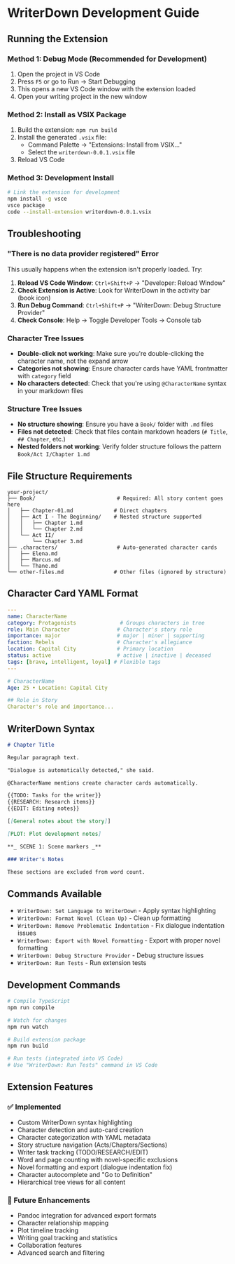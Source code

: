 # WriterDown Development Guide

## Running the Extension

### Method 1: Debug Mode (Recommended for Development)

1. Open the project in VS Code
2. Press `F5` or go to Run → Start Debugging
3. This opens a new VS Code window with the extension loaded
4. Open your writing project in the new window

### Method 2: Install as VSIX Package

1. Build the extension: `npm run build`
2. Install the generated `.vsix` file:
   - Command Palette → "Extensions: Install from VSIX..."
   - Select the `writerdown-0.0.1.vsix` file
3. Reload VS Code

### Method 3: Development Install

```bash
# Link the extension for development
npm install -g vsce
vsce package
code --install-extension writerdown-0.0.1.vsix
```

## Troubleshooting

### "There is no data provider registered" Error

This usually happens when the extension isn't properly loaded. Try:

1. **Reload VS Code Window**: `Ctrl+Shift+P` → "Developer: Reload Window"
2. **Check Extension is Active**: Look for WriterDown in the activity bar (book icon)
3. **Run Debug Command**: `Ctrl+Shift+P` → "WriterDown: Debug Structure Provider"
4. **Check Console**: Help → Toggle Developer Tools → Console tab

### Character Tree Issues

- **Double-click not working**: Make sure you're double-clicking the character name, not the expand arrow
- **Categories not showing**: Ensure character cards have YAML frontmatter with `category` field
- **No characters detected**: Check that you're using `@CharacterName` syntax in your markdown files

### Structure Tree Issues

- **No structure showing**: Ensure you have a `Book/` folder with `.md` files
- **Files not detected**: Check that files contain markdown headers (`# Title`, `## Chapter`, etc.)
- **Nested folders not working**: Verify folder structure follows the pattern `Book/Act I/Chapter 1.md`

## File Structure Requirements

```
your-project/
├── Book/                          # Required: All story content goes here
│   ├── Chapter-01.md             # Direct chapters
│   ├── Act I - The Beginning/    # Nested structure supported
│   │   ├── Chapter 1.md
│   │   └── Chapter 2.md
│   └── Act II/
│       └── Chapter 3.md
├── .characters/                   # Auto-generated character cards
│   ├── Elena.md
│   ├── Marcus.md
│   └── Thane.md
└── other-files.md                # Other files (ignored by structure)
```

## Character Card YAML Format

```yaml
---
name: CharacterName
category: Protagonists              # Groups characters in tree
role: Main Character               # Character's story role
importance: major                  # major | minor | supporting
faction: Rebels                    # Character's allegiance
location: Capital City             # Primary location
status: active                     # active | inactive | deceased
tags: [brave, intelligent, loyal] # Flexible tags
---

# CharacterName
Age: 25 • Location: Capital City

## Role in Story
Character's role and importance...
```

## WriterDown Syntax

```markdown
# Chapter Title

Regular paragraph text.

"Dialogue is automatically detected," she said.

@CharacterName mentions create character cards automatically.

{{TODO: Tasks for the writer}}
{{RESEARCH: Research items}}
{{EDIT: Editing notes}}

[[General notes about the story]]

[PLOT: Plot development notes]

**_ SCENE 1: Scene markers _**

### Writer's Notes

These sections are excluded from word count.
```

## Commands Available

- `WriterDown: Set Language to WriterDown` - Apply syntax highlighting
- `WriterDown: Format Novel (Clean Up)` - Clean up formatting
- `WriterDown: Remove Problematic Indentation` - Fix dialogue indentation issues
- `WriterDown: Export with Novel Formatting` - Export with proper novel formatting
- `WriterDown: Debug Structure Provider` - Debug structure issues
- `WriterDown: Run Tests` - Run extension tests

## Development Commands

```bash
# Compile TypeScript
npm run compile

# Watch for changes
npm run watch

# Build extension package
npm run build

# Run tests (integrated into VS Code)
# Use "WriterDown: Run Tests" command in VS Code
```

## Extension Features

### ✅ Implemented

- Custom WriterDown syntax highlighting
- Character detection and auto-card creation
- Character categorization with YAML metadata
- Story structure navigation (Acts/Chapters/Sections)
- Writer task tracking (TODO/RESEARCH/EDIT)
- Word and page counting with novel-specific exclusions
- Novel formatting and export (dialogue indentation fix)
- Character autocomplete and "Go to Definition"
- Hierarchical tree views for all content

### 🚧 Future Enhancements

- Pandoc integration for advanced export formats
- Character relationship mapping
- Plot timeline tracking
- Writing goal tracking and statistics
- Collaboration features
- Advanced search and filtering

